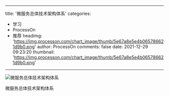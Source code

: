 
---
title: '微服务总体技术架构体系'
categories: 
 - 学习
 - ProcessOn
 - 推荐
headimg: 'https://img.processon.com/chart_image/thumb/5e67a8e5e4b065786621d9b0.png'
author: ProcessOn
comments: false
date: 2021-12-29 09:23:20
thumbnail: 'https://img.processon.com/chart_image/thumb/5e67a8e5e4b065786621d9b0.png'
---

<div>   
<img class="thumb" alt="微服务总体技术架构体系" src="https://img.processon.com/chart_image/thumb/5e67a8e5e4b065786621d9b0.png" referrerpolicy="no-referrer">
<p>微服务总体技术架构体系</p>  
</div>
            
